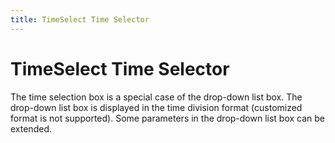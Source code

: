 ```yaml
---
title: TimeSelect Time Selector
---
```


# TimeSelect Time Selector

<div>The time selection box is a special case of the drop-down list box. The drop-down list box is displayed in the time division format (customized format is not supported). Some parameters in the drop-down list box can be extended.</div>
